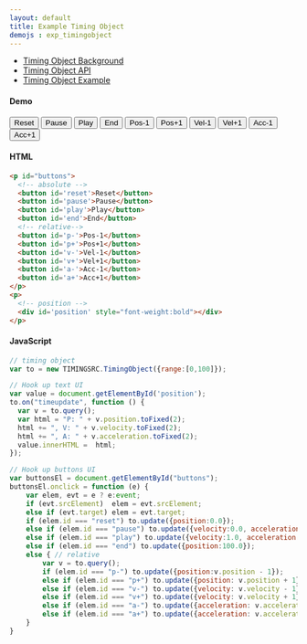 ```yaml
---
layout: default
title: Example Timing Object
demojs : exp_timingobject
---
```


- [Timing Object Background](background_timingobject.html)
- [Timing Object API](api_timingobject.html)
- [Timing Object Example](exp_timingobject.html)

#### Demo

<p id="buttons">
  <!-- absolute -->
  <button id='reset'>Reset</button>
  <button id='pause'>Pause</button>
  <button id='play'>Play</button>
  <button id='end'>End</button>
  <!-- relative-->
  <button id='p-'>Pos-1</button>
  <button id='p+'>Pos+1</button>
  <button id='v-'>Vel-1</button>
  <button id='v+'>Vel+1</button>
  <button id='a-'>Acc-1</button>
  <button id='a+'>Acc+1</button>
</p>
<p>
  <!-- position -->
  <div id='position' style="font-weight:bold"></div>
</p>


#### HTML

```html
<p id="buttons">
  <!-- absolute -->
  <button id='reset'>Reset</button>
  <button id='pause'>Pause</button>
  <button id='play'>Play</button>
  <button id='end'>End</button>
  <!-- relative-->
  <button id='p-'>Pos-1</button>
  <button id='p+'>Pos+1</button>
  <button id='v-'>Vel-1</button>
  <button id='v+'>Vel+1</button>
  <button id='a-'>Acc-1</button>
  <button id='a+'>Acc+1</button>
</p>
<p>
  <!-- position -->
  <div id='position' style="font-weight:bold"></div>
</p>
```


#### JavaScript

```javascript
// timing object
var to = new TIMINGSRC.TimingObject({range:[0,100]});

// Hook up text UI
var value = document.getElementById('position');
to.on("timeupdate", function () {
  var v = to.query();
  var html = "P: " + v.position.toFixed(2);
  html += ", V: " + v.velocity.toFixed(2);
  html += ", A: " + v.acceleration.toFixed(2);
  value.innerHTML =  html; 
});

// Hook up buttons UI
var buttonsEl = document.getElementById("buttons");
buttonsEl.onclick = function (e) {
  	var elem, evt = e ? e:event;
  	if (evt.srcElement)  elem = evt.srcElement;
    else if (evt.target) elem = evt.target;
    if (elem.id === "reset") to.update({position:0.0});
    else if (elem.id === "pause") to.update({velocity:0.0, acceleration:0.0});
    else if (elem.id === "play") to.update({velocity:1.0, acceleration:0.0});
    else if (elem.id === "end") to.update({position:100.0});
    else { // relative
        var v = to.query();
        if (elem.id === "p-") to.update({position:v.position - 1});
        else if (elem.id === "p+") to.update({position: v.position + 1});
        else if (elem.id === "v-") to.update({velocity: v.velocity - 1});
        else if (elem.id === "v+") to.update({velocity: v.velocity + 1});
        else if (elem.id === "a-") to.update({acceleration: v.acceleration - 1});
        else if (elem.id === "a+") to.update({acceleration: v.acceleration + 1});
    }
}
```    
